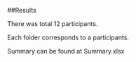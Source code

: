 ##Results

There was total 12 participants.

Each folder corresponds to a participants. 

Summary can be found at Summary.xlsx